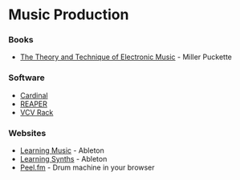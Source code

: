 # Music Production

### Books

* [The Theory and Technique of Electronic Music](https://msp.ucsd.edu/techniques/latest/book.pdf) - Miller Puckette

### Software

* [Cardinal](https://cardinal.kx.studio/)
* [REAPER](https://www.reaper.fm/)
* [VCV Rack](https://vcvrack.com/)

### Websites

* [Learning Music](https://learningmusic.ableton.com/) - Ableton
* [Learning Synths](https://learningsynths.ableton.com) - Ableton
* [Peel.fm](https://peel.fm/) - Drum machine in your browser
